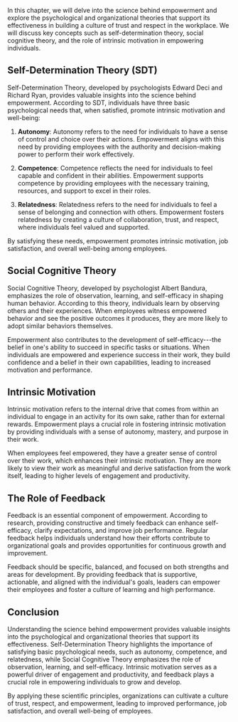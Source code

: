 
In this chapter, we will delve into the science behind empowerment and explore the psychological and organizational theories that support its effectiveness in building a culture of trust and respect in the workplace. We will discuss key concepts such as self-determination theory, social cognitive theory, and the role of intrinsic motivation in empowering individuals.

Self-Determination Theory (SDT)
-------------------------------

Self-Determination Theory, developed by psychologists Edward Deci and Richard Ryan, provides valuable insights into the science behind empowerment. According to SDT, individuals have three basic psychological needs that, when satisfied, promote intrinsic motivation and well-being:

1. **Autonomy**: Autonomy refers to the need for individuals to have a sense of control and choice over their actions. Empowerment aligns with this need by providing employees with the authority and decision-making power to perform their work effectively.

2. **Competence**: Competence reflects the need for individuals to feel capable and confident in their abilities. Empowerment supports competence by providing employees with the necessary training, resources, and support to excel in their roles.

3. **Relatedness**: Relatedness refers to the need for individuals to feel a sense of belonging and connection with others. Empowerment fosters relatedness by creating a culture of collaboration, trust, and respect, where individuals feel valued and supported.

By satisfying these needs, empowerment promotes intrinsic motivation, job satisfaction, and overall well-being among employees.

Social Cognitive Theory
-----------------------

Social Cognitive Theory, developed by psychologist Albert Bandura, emphasizes the role of observation, learning, and self-efficacy in shaping human behavior. According to this theory, individuals learn by observing others and their experiences. When employees witness empowered behavior and see the positive outcomes it produces, they are more likely to adopt similar behaviors themselves.

Empowerment also contributes to the development of self-efficacy---the belief in one's ability to succeed in specific tasks or situations. When individuals are empowered and experience success in their work, they build confidence and a belief in their own capabilities, leading to increased motivation and performance.

Intrinsic Motivation
--------------------

Intrinsic motivation refers to the internal drive that comes from within an individual to engage in an activity for its own sake, rather than for external rewards. Empowerment plays a crucial role in fostering intrinsic motivation by providing individuals with a sense of autonomy, mastery, and purpose in their work.

When employees feel empowered, they have a greater sense of control over their work, which enhances their intrinsic motivation. They are more likely to view their work as meaningful and derive satisfaction from the work itself, leading to higher levels of engagement and productivity.

The Role of Feedback
--------------------

Feedback is an essential component of empowerment. According to research, providing constructive and timely feedback can enhance self-efficacy, clarify expectations, and improve job performance. Regular feedback helps individuals understand how their efforts contribute to organizational goals and provides opportunities for continuous growth and improvement.

Feedback should be specific, balanced, and focused on both strengths and areas for development. By providing feedback that is supportive, actionable, and aligned with the individual's goals, leaders can empower their employees and foster a culture of learning and high performance.

Conclusion
----------

Understanding the science behind empowerment provides valuable insights into the psychological and organizational theories that support its effectiveness. Self-Determination Theory highlights the importance of satisfying basic psychological needs, such as autonomy, competence, and relatedness, while Social Cognitive Theory emphasizes the role of observation, learning, and self-efficacy. Intrinsic motivation serves as a powerful driver of engagement and productivity, and feedback plays a crucial role in empowering individuals to grow and develop.

By applying these scientific principles, organizations can cultivate a culture of trust, respect, and empowerment, leading to improved performance, job satisfaction, and overall well-being of employees.
